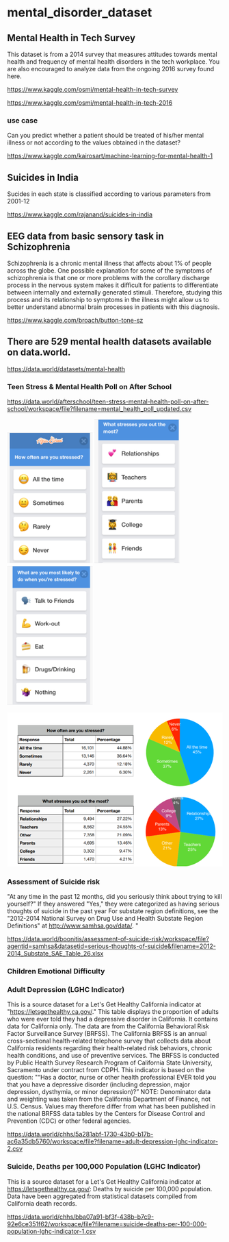 # mental_disorder_dataset

## Mental Health in Tech Survey

This dataset is from a 2014 survey that measures attitudes towards mental health and frequency of mental health disorders in the tech workplace. You are also encouraged to analyze data from the ongoing 2016 survey found here.

https://www.kaggle.com/osmi/mental-health-in-tech-survey

https://www.kaggle.com/osmi/mental-health-in-tech-2016

### use case

Can you predict whether a patient should be treated of his/her mental illness or not according to the values obtained in the dataset?

https://www.kaggle.com/kairosart/machine-learning-for-mental-health-1

## Suicides in India

Sucides in each state is classified according to various parameters from 2001-12

https://www.kaggle.com/rajanand/suicides-in-india

## EEG data from basic sensory task in Schizophrenia

Schizophrenia is a chronic mental illness that affects about 1% of people across the globe. One possible explanation for some of the symptoms of schizophrenia is that one or more problems with the corollary discharge process in the nervous system makes it difficult for patients to differentiate between internally and externally generated stimuli. Therefore, studying this process and its relationship to symptoms in the illness might allow us to better understand abnormal brain processes in patients with this diagnosis.

https://www.kaggle.com/broach/button-tone-sz

## There are 529 mental health datasets available on data.world.

https://data.world/datasets/mental-health

### Teen Stress & Mental Health Poll on After School

https://data.world/afterschool/teen-stress-mental-health-poll-on-after-school/workspace/file?filename=mental_health_poll_updated.csv

<img src="https://raw.githubusercontent.com/gaoyuanliang/mental_disorder_dataset/master/WeChat%20Screenshot_20200924230917.png" width="200"> <img src="https://raw.githubusercontent.com/gaoyuanliang/mental_disorder_dataset/master/WeChat%20Screenshot_20200924230926.png" width="200"> <img src="https://raw.githubusercontent.com/gaoyuanliang/mental_disorder_dataset/master/WeChat%20Screenshot_20200924230933.png" width="200">

<img src="https://raw.githubusercontent.com/gaoyuanliang/mental_disorder_dataset/master/WeChat%20Screenshot_20200924231421.png" width="600">

### Assessment of Suicide risk

"At any time in the past 12 months, did you seriously think about trying to kill yourself?"
If they answered "Yes," they were categorized as having serious thoughts of suicide in the past year For substate region definitions, see the "2012-2014 National Survey on Drug Use and Health Substate Region Definitions" at http://www.samhsa.gov/data/. "

https://data.world/boonitis/assessment-of-suicide-risk/workspace/file?agentid=samhsa&datasetid=serious-thoughts-of-suicide&filename=2012-2014_Substate_SAE_Table_26.xlsx

### Children Emotional Difficulty

### Adult Depression (LGHC Indicator)

This is a source dataset for a Let's Get Healthy California indicator at "https://letsgethealthy.ca.gov/." This table displays the proportion of adults who were ever told they had a depressive disorder in California. It contains data for California only. The data are from the California Behavioral Risk Factor Surveillance Survey (BRFSS). The California BRFSS is an annual cross-sectional health-related telephone survey that collects data about California residents regarding their health-related risk behaviors, chronic health conditions, and use of preventive services. The BRFSS is conducted by Public Health Survey Research Program of California State University, Sacramento under contract from CDPH. This indicator is based on the question: "“Has a doctor, nurse or other health professional EVER told you that you have a depressive disorder (including depression, major depression, dysthymia, or minor depression)?” NOTE: Denominator data and weighting was taken from the California Department of Finance, not U.S. Census. Values may therefore differ from what has been published in the national BRFSS data tables by the Centers for Disease Control and Prevention (CDC) or other federal agencies.

https://data.world/chhs/5a281abf-1730-43b0-b17b-ac6a35db5760/workspace/file?filename=adult-depression-lghc-indicator-2.csv

### Suicide, Deaths per 100,000 Population (LGHC Indicator)

This is a source dataset for a Let's Get Healthy California indicator at https://letsgethealthy.ca.gov/: Deaths by suicide per 100,000 population. Data have been aggregated from statistical datasets compiled from California death records.

https://data.world/chhs/bba07a91-bf3f-438b-b7c9-92e6ce351f62/workspace/file?filename=suicide-deaths-per-100-000-population-lghc-indicator-1.csv
